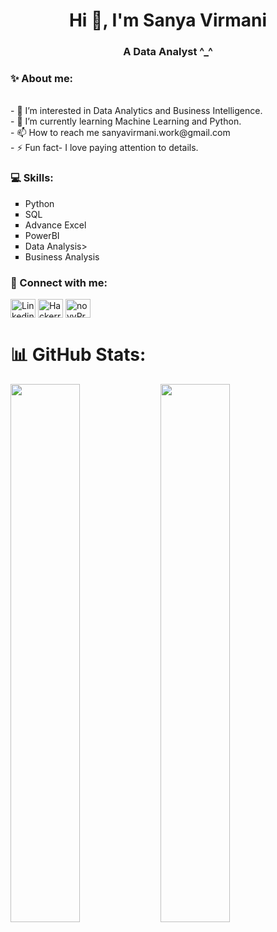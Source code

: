 <h1 align="center">Hi 👋, I'm Sanya Virmani</h1>
<h3 align="center">A Data Analyst ^_^</h3>

<h3 align="left">✨ About me:</h3><br>
- 🔭 I’m interested in Data Analytics and Business Intelligence.<br>
- 🌱 I’m currently learning Machine Learning and Python.<br>
- 📫 How to reach me sanyavirmani.work@gmail.com<br>
- ⚡ Fun fact- I love paying attention to details.<br>

<h3 align="left">💻 Skills:</h3>
<p align="left">
<ul style="list-style-type:square">
  <li>Python</li>
  <li>SQL</li>
  <li>Advance Excel</li>
  <li>PowerBI</li>
  <li>Data Analysis></li>
  <li>Business Analysis</li>
</ul>

<h3 align="left">🙌 Connect with me:</h3>
<p align="left">
<a href="http://www.linkedin.com/in/sanya-virmani" target="blank"><img align="center" src="https://raw.githubusercontent.com/rahuldkjain/github-profile-readme-generator/master/src/images/icons/Social/linked-in-alt.svg" alt="Linkedin" height="30" width="40" /></a>
<a href="https://www.hackerrank.com/profile/sanyavirmani" target="blank"><img align="center" src="https://raw.githubusercontent.com/rahuldkjain/github-profile-readme-generator/master/src/images/icons/Social/hackerrank.svg" alt="Hackerrank" height="30" width="40" /></a>
<a href="https://www.novypro.com/profile_projects/sanyavirmani" target="blank"><img align="center" src="https://sjc6.discourse-cdn.com/standard17/user_avatar/forum.novypro.com/novypro.support.team/240/10_2.png" alt="novyPro" height="30" width="40" /></a>
</p>

# 📊 GitHub Stats:
<img align="left" width="47%" src="https://github-readme-stats-sigma-five.vercel.app/api?username=sanyavirmani&theme=tokyonight&hide_border=false&include_all_commits=false&count_private=false" />

<img align="left" width="47%" src="https://github-readme-streak-stats-sigma-five.herokuapp.com/?user=vinitsangoi&theme=tokyonight&hide_border=false" />
